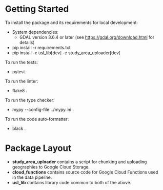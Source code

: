 Getting Started
===============

To install the package and its requirements for local development:
- System dependencies:
  - GDAL version 3.6.4 or later (see https://gdal.org/download.html for details)
- pip install -r requirements.txt
- pip install -e usl_lib[dev] -e study_area_uploader[dev]

To run the tests:
- pytest

To run the linter:
- flake8 .

To run the type checker:
- mypy --config-file ../mypy.ini .

To run the code auto-formatter:
- black .

Package Layout
==============
- **study_area_uploader** contains a script for chunking and uploading geographies to
Google Cloud Storage.
- **cloud_functions** contains source code for Google Cloud Functions used in
the data pipeline.
- **usl_lib** contains library code common to both of the above.
